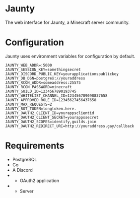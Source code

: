 # Jaunty

The web interface for Jaunty, a Minecraft server community.

# Configuration
Jaunty uses environment variables for configuration by default.

```
JAUNTY_WEB_ADDR=:5000
JAUNTY_SESSION_KEY=somethingsecret
JAUNTY_DISCORD_PUBLIC_KEY=yourapplicationspublickey
JAUNTY_DB_DSN=postgres://youraddress
JAUNTY_RCON_ADDR=someaddress:25575
JAUNTY_RCON_PASSWORD=minecraft
JAUNTY_GUILD_ID=1234567890193745
JAUNTY_WHITELIST_CHANNEL_ID=123456789098837658
JAUNTY_APPROVED_ROLE_ID=12345627456437658
JAUNTY_MAX_REQUESTS=2
JAUNTY_BOT_TOKEN=longtoken.here.
JAUNTY_OAUTH2_CLIENT_ID=yourappsclientid
JAUNTY_OAUTH2_CLIENT_SECRET=yourappssecret
JAUNTY_OAUTH2_SCOPES=identify,guilds.join
JAUNTY_OAUTH2_REDIRECT_URI=http://youraddress.gay/callback
```

# Requirements
- PostgreSQL
- Go
- A Discord
- - OAuth2 application
- - Server
